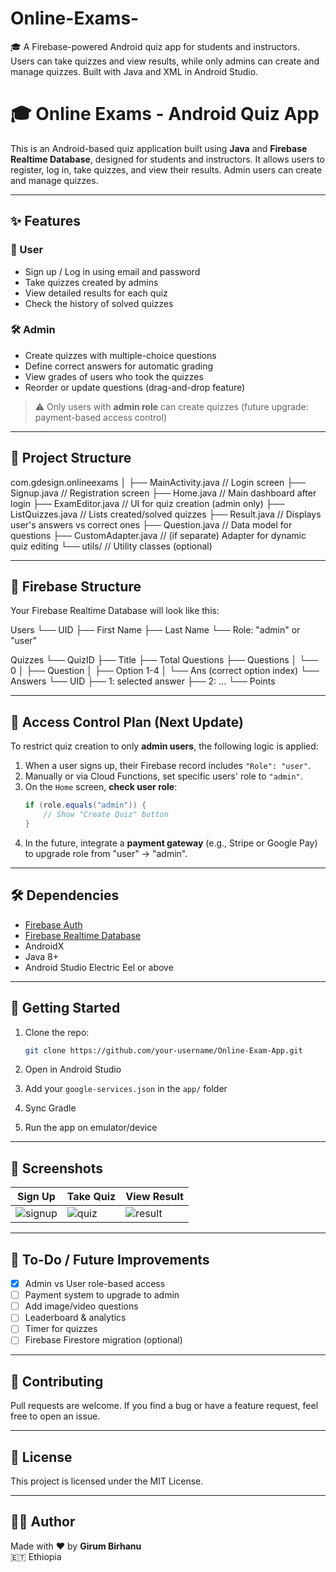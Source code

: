 # Online-Exams-
🎓 A Firebase-powered Android quiz app for students and instructors. Users can take quizzes and view results, while only admins can create and manage quizzes. Built with Java and XML in Android Studio.
# 🎓 Online Exams - Android Quiz App

This is an Android-based quiz application built using **Java** and **Firebase Realtime Database**, designed for students and instructors. It allows users to register, log in, take quizzes, and view their results. Admin users can create and manage quizzes.

---

## ✨ Features

### 👤 User
- Sign up / Log in using email and password
- Take quizzes created by admins
- View detailed results for each quiz
- Check the history of solved quizzes

### 🛠️ Admin
- Create quizzes with multiple-choice questions
- Define correct answers for automatic grading
- View grades of users who took the quizzes
- Reorder or update questions (drag-and-drop feature)

> ⚠️ Only users with **admin role** can create quizzes (future upgrade: payment-based access control)

---

## 📂 Project Structure

com.gdesign.onlineexams
│
├── MainActivity.java // Login screen
├── Signup.java // Registration screen
├── Home.java // Main dashboard after login
├── ExamEditor.java // UI for quiz creation (admin only)
├── ListQuizzes.java // Lists created/solved quizzes
├── Result.java // Displays user's answers vs correct ones
├── Question.java // Data model for questions
├── CustomAdapter.java // (if separate) Adapter for dynamic quiz editing
└── utils/ // Utility classes (optional)


---

## 🔐 Firebase Structure

Your Firebase Realtime Database will look like this:

Users
└── UID
├── First Name
├── Last Name
└── Role: "admin" or "user"

Quizzes
└── QuizID
├── Title
├── Total Questions
├── Questions
│ └── 0
│ ├── Question
│ ├── Option 1-4
│ └── Ans (correct option index)
└── Answers
└── UID
├── 1: selected answer
├── 2: ...
└── Points


---

## 🧠 Access Control Plan (Next Update)

To restrict quiz creation to only **admin users**, the following logic is applied:

1. When a user signs up, their Firebase record includes `"Role": "user"`.
2. Manually or via Cloud Functions, set specific users' role to `"admin"`.
3. On the `Home` screen, **check user role**:
    ```java
    if (role.equals("admin")) {
        // Show "Create Quiz" button
    }
    ```
4. In the future, integrate a **payment gateway** (e.g., Stripe or Google Pay) to upgrade role from "user" → "admin".

---

## 🛠 Dependencies

- [Firebase Auth](https://firebase.google.com/docs/auth)
- [Firebase Realtime Database](https://firebase.google.com/docs/database)
- AndroidX
- Java 8+
- Android Studio Electric Eel or above

---

## 🚀 Getting Started

1. Clone the repo:
    ```bash
    git clone https://github.com/your-username/Online-Exam-App.git
    ```

2. Open in Android Studio

3. Add your `google-services.json` in the `app/` folder

4. Sync Gradle

5. Run the app on emulator/device

---

## 📱 Screenshots

| Sign Up | Take Quiz | View Result |
|--------|-----------|--------------|
| ![signup](screenshots/signup.png) | ![quiz](screenshots/quiz.png) | ![result](screenshots/result.png) |

---

## 📌 To-Do / Future Improvements

- [x] Admin vs User role-based access
- [ ] Payment system to upgrade to admin
- [ ] Add image/video questions
- [ ] Leaderboard & analytics
- [ ] Timer for quizzes
- [ ] Firebase Firestore migration (optional)

---

## 🤝 Contributing

Pull requests are welcome. If you find a bug or have a feature request, feel free to open an issue.

---

## 📜 License

This project is licensed under the MIT License.

---

## 🧑‍💻 Author

Made with ❤️ by **Girum Birhanu**  
🇪🇹 Ethiopia  
